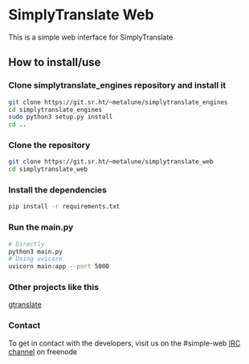 # SimplyTranslate Web

This is a simple web interface for SimplyTranslate

## How to install/use
### Clone simplytranslate_engines repository and install it
```sh
git clone https://git.sr.ht/~metalune/simplytranslate_engines
cd simplytranslate_engines
sudo python3 setup.py install
cd ..
```

### Clone the repository
```sh
git clone https://git.sr.ht/~metalune/simplytranslate_web
cd simplytranslate_web
``` 

### Install the dependencies
```sh
pip install -r requirements.txt
```

### Run the main.py
```sh
# Directly
python3 main.py
# Using uvicorn
uvicorn main:app --port 5000
```

### Other projects like this
[gtranslate](https://git.sr.ht/~yerinalexey/gtranslate)

### Contact
To get in contact with the developers, visit us on the #simple-web [IRC channel](https://webchat.freenode.net/#simple-web) on freenode

